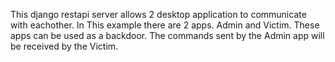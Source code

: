 This django restapi server allows 2 desktop application to communicate with eachother. In This example there are 2 apps. Admin and Victim. These apps can be used as a backdoor. The commands sent by the Admin app will be received by the Victim.
